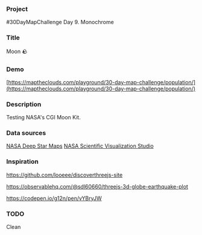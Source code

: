 ### Project

#30DayMapChallenge Day 9. Monochrome

### Title

Moon 🪨

### Demo

[https://maptheclouds.com/playground/30-day-map-challenge/population/](https://maptheclouds.com/playground/30-day-map-challenge/population/)

### Description

Testing NASA's CGI Moon Kit.

### Data sources

[NASA Deep Star Maps](http://planetpixelemporium.com/earth.html)
[NASA Scientific Visualization Studio](https://svs.gsfc.nasa.gov/4720)

### Inspiration

https://github.com/looeee/discoverthreejs-site

https://observablehq.com/@sdl60660/threejs-3d-globe-earthquake-plot

https://codepen.io/g12n/pen/vYBryJW

### TODO

Clean
